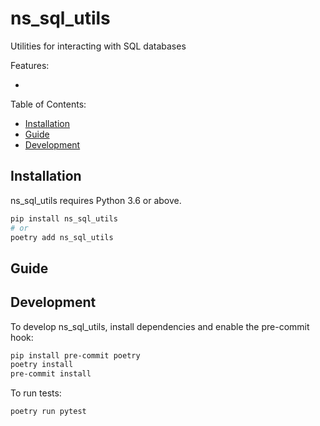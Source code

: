# ns_sql_utils

Utilities for interacting with SQL databases

Features:

- <!-- list of features -->

Table of Contents:

- [Installation](#installation)
- [Guide](#guide)
- [Development](#development)

## Installation

ns_sql_utils requires Python 3.6 or above.

```bash
pip install ns_sql_utils
# or
poetry add ns_sql_utils
```

## Guide

<!-- Subsections explaining how to use the package -->

## Development

To develop ns_sql_utils, install dependencies and enable the pre-commit hook:

```bash
pip install pre-commit poetry
poetry install
pre-commit install
```

To run tests:

```bash
poetry run pytest
```
